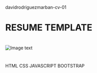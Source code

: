 davidrodriguezmarban-cv-01
#
# RESUME TEMPLATE 
#
![Image text](https://github.com/DavidRodriguez00/davidrodriguezmarban-cv-01/blob/main/files/pgpWebFullDessingTemplate.png)
#
 HTML CSS JAVASCRIPT BOOTSTRAP

